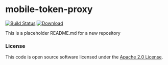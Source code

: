 
# mobile-token-proxy

[![Build Status](https://travis-ci.org/hmrc/mobile-token-proxy.svg?branch=master)](https://travis-ci.org/hmrc/mobile-token-proxy) [ ![Download](https://api.bintray.com/packages/hmrc/releases/mobile-token-proxy/images/download.svg) ](https://bintray.com/hmrc/releases/mobile-token-proxy/_latestVersion)

This is a placeholder README.md for a new repository

### License

This code is open source software licensed under the [Apache 2.0 License]("http://www.apache.org/licenses/LICENSE-2.0.html").
    
